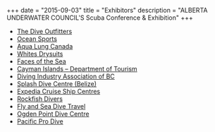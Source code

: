 +++
date        = "2015-09-03"
title       = "Exhibitors"
description = "ALBERTA UNDERWATER COUNCIL'S Scuba Conference & Exhibition"
+++

* [The Dive Outfitters](http://thediveoutfitters.ca/)
* [Ocean Sports](http://oceansports.ca/)
* [Aqua Lung Canada](http://www.aqualung.com/us/)
* [Whites Drysuits](http://www.whitesdiving.com/)
* [Faces of the Sea](http://facesofthesea.com/)
* [Cayman Islands – Department of Tourism](http://www.cita.ky/)
* [Diving Industry Association of BC](http://www.diveindustryassociation.com/)
* [Splash Dive Centre (Belize)](http://www.splashbelize.com/)
* [Expedia Cruise Ship Centres](http://www.cruiseshipcenters.com/en-US/corporate/home)
* [Rockfish Divers](http://www.rockfishdivers.com/)
* [Fly and Sea Dive Travel](http://flyandsea.com/)
* [Ogden Point Dive Centre](http://www.divevictoria.com/)
* [Pacific Pro Dive](http://pacificprodive.com/)
